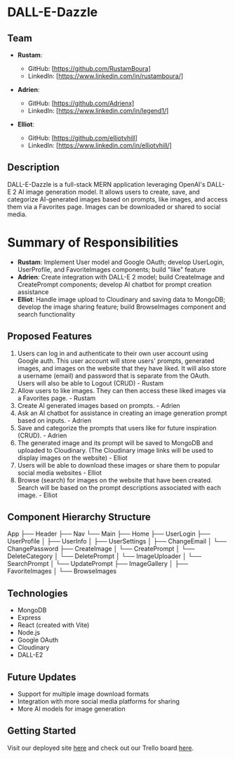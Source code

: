 # DALL-E-Dazzle

## Team

- **Rustam**:
  - GitHub: [https://github.com/RustamBoura]
  - LinkedIn: [https://www.linkedin.com/in/rustamboura/]
- **Adrien**:
  - GitHub: [https://github.com/Adrienx]
  - LinkedIn: [https://www.linkedin.com/in/legend1/]
- **Elliot**:

  - GitHub: [https://github.com/elliotvhill]
  - LinkedIn: [https://www.linkedin.com/in/elliotvhill/]

## Description

DALL-E-Dazzle is a full-stack MERN application leveraging OpenAI's DALL-E 2 AI image generation model. It allows users to create, save, and categorize AI-generated images based on prompts, like images, and access them via a Favorites page. Images can be downloaded or shared to social media.

# Summary of Responsibilities

- **Rustam**: Implement User model and Google OAuth; develop UserLogin, UserProfile, and FavoriteImages components; build "like" feature
- **Adrien**: Create integration with DALL-E 2 model; build CreateImage and CreatePrompt components; develop AI chatbot for prompt creation assistance
- **Elliot**: Handle image upload to Cloudinary and saving data to MongoDB; develop the image sharing feature; build BrowseImages component and search functionality

## Proposed Features

1. Users can log in and authenticate to their own user account using Google auth. This user account will store users' prompts, generated images, and images on the website that they have liked. It will also store a username (email) and password that is separate from the OAuth. Users will also be able to Logout (CRUD) - Rustam
2. Allow users to like images. They can then access these liked images via a Favorites page. - Rustam
3. Create AI generated images based on prompts. - Adrien
4. Ask an AI chatbot for assistance in creating an image generation prompt based on inputs. - Adrien
5. Save and categorize the prompts that users like for future inspiration (CRUD). - Adrien
6. The generated image and its prompt will be saved to MongoDB and uploaded to Cloudinary. (The Cloudinary image links will be used to display images on the website) - Elliot
7. Users will be able to download these images or share them to popular social media websites - Elliot
8. Browse (search) for images on the website that have been created. Search will be based on the prompt descriptions associated with each image. - Elliot

## Component Hierarchy Structure

App
├── Header
├── Nav
└── Main
├── Home
├── UserLogin
├── UserProfile
│ ├── UserInfo
│ ├── UserSettings
│ ├── ChangeEmail
│ └── ChangePassword
├── CreateImage
│ └── CreatePrompt
│ └── DeleteCategory
│ └── DeletePrompt
│ └── ImageUploader
│ └── SearchPrompt
│ └── UpdatePrompt
├── ImageGallery
│ ├── FavoriteImages
│ └── BrowseImages

## Technologies

- MongoDB
- Express
- React (created with Vite)
- Node.js
- Google OAuth
- Cloudinary
- DALL-E2

## Future Updates

- Support for multiple image download formats
- Integration with more social media platforms for sharing
- More AI models for image generation

## Getting Started

Visit our deployed site [here](TBD) and check out our Trello board [here](https://trello.com/b/KEdnIMvK/dall-e-dazzle).
